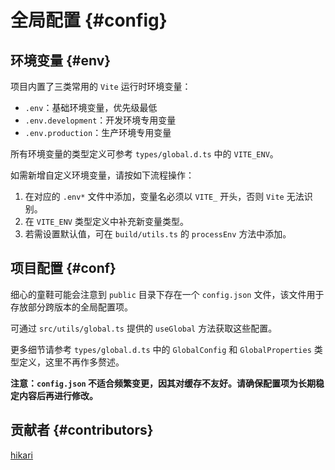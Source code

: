 # 全局配置 {#config}

## 环境变量 {#env}

项目内置了三类常用的 `Vite` 运行时环境变量：

- `.env`：基础环境变量，优先级最低
- `.env.development`：开发环境专用变量
- `.env.production`：生产环境专用变量

所有环境变量的类型定义可参考 `types/global.d.ts` 中的 `VITE_ENV`。

如需新增自定义环境变量，请按如下流程操作：

1. 在对应的 `.env*` 文件中添加，变量名必须以 `VITE_` 开头，否则 `Vite` 无法识别。
2. 在 `VITE_ENV` 类型定义中补充新变量类型。
3. 若需设置默认值，可在 `build/utils.ts` 的 `processEnv` 方法中添加。

## 项目配置 {#conf}

细心的童鞋可能会注意到 `public` 目录下存在一个 `config.json` 文件，该文件用于存放部分跨版本的全局配置项。

可通过 `src/utils/global.ts` 提供的 `useGlobal` 方法获取这些配置。

更多细节请参考 `types/global.d.ts` 中的 `GlobalConfig` 和 `GlobalProperties` 类型定义，这里不再作多赘述。

**注意：`config.json` 不适合频繁变更，因其对缓存不友好。请确保配置项为长期稳定内容后再进行修改。**

## 贡献者 {#contributors}

[hikari](https://github.com/liuyax0818)
